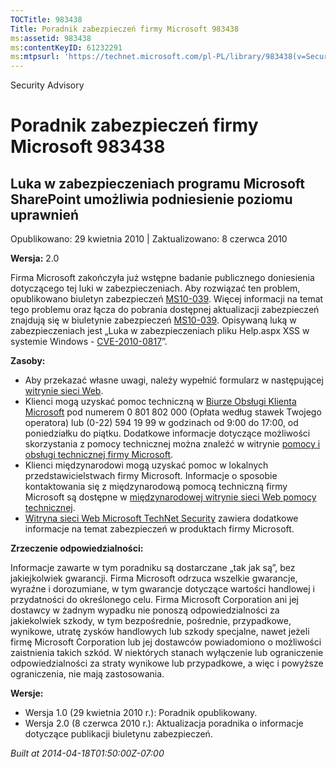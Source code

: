 ```yaml
---
TOCTitle: 983438
Title: Poradnik zabezpieczeń firmy Microsoft 983438
ms:assetid: 983438
ms:contentKeyID: 61232291
ms:mtpsurl: 'https://technet.microsoft.com/pl-PL/library/983438(v=Security.10)'
---
```


Security Advisory

Poradnik zabezpieczeń firmy Microsoft 983438
============================================

Luka w zabezpieczeniach programu Microsoft SharePoint umożliwia podniesienie poziomu uprawnień
----------------------------------------------------------------------------------------------

Opublikowano: 29 kwietnia 2010 | Zaktualizowano: 8 czerwca 2010

**Wersja:** 2.0

Firma Microsoft zakończyła już wstępne badanie publicznego doniesienia dotyczącego tej luki w zabezpieczeniach. Aby rozwiązać ten problem, opublikowano biuletyn zabezpieczeń [MS10-039](http://go.microsoft.com/fwlink/?linkid=191905). Więcej informacji na temat tego problemu oraz łącza do pobrania dostępnej aktualizacji zabezpieczeń znajdują się w biuletynie zabezpieczeń [MS10-039](http://go.microsoft.com/fwlink/?linkid=191905). Opisywaną luką w zabezpieczeniach jest „Luka w zabezpieczeniach pliku Help.aspx XSS w systemie Windows - [CVE-2010-0817](http://www.cve.mitre.org/cgi-bin/cvename.cgi?name=cve-2010-0817)”.

**Zasoby:**

-   Aby przekazać własne uwagi, należy wypełnić formularz w następującej [witrynie sieci Web](https://support.microsoft.com/common/survey.aspx?scid=sw;en;1257&amp;showpage=1&amp;ws=technet&amp;sd=tech).
-   Klienci mogą uzyskać pomoc techniczną w [Biurze Obsługi Klienta Microsoft](http://go.microsoft.com/fwlink/?linkid=21131) pod numerem 0 801 802 000 (Opłata według stawek Twojego operatora) lub (0-22) 594 19 99 w godzinach od 9:00 do 17:00, od poniedziałku do piątku. Dodatkowe informacje dotyczące możliwości skorzystania z pomocy technicznej można znaleźć w witrynie [pomocy i obsługi technicznej firmy Microsoft](http://support.microsoft.com/).
-   Klienci międzynarodowi mogą uzyskać pomoc w lokalnych przedstawicielstwach firmy Microsoft. Informacje o sposobie kontaktowania się z międzynarodową pomocą techniczną firmy Microsoft są dostępne w [międzynarodowej witrynie sieci Web pomocy technicznej](http://go.microsoft.com/fwlink/?linkid=21155).
-   [Witryna sieci Web Microsoft TechNet Security](http://go.microsoft.com/fwlink/?linkid=21132) zawiera dodatkowe informacje na temat zabezpieczeń w produktach firmy Microsoft.

**Zrzeczenie odpowiedzialności:**

Informacje zawarte w tym poradniku są dostarczane „tak jak są”, bez jakiejkolwiek gwarancji. Firma Microsoft odrzuca wszelkie gwarancje, wyraźne i dorozumiane, w tym gwarancje dotyczące wartości handlowej i przydatności do określonego celu. Firma Microsoft Corporation ani jej dostawcy w żadnym wypadku nie ponoszą odpowiedzialności za jakiekolwiek szkody, w tym bezpośrednie, pośrednie, przypadkowe, wynikowe, utratę zysków handlowych lub szkody specjalne, nawet jeżeli firmę Microsoft Corporation lub jej dostawców powiadomiono o możliwości zaistnienia takich szkód. W niektórych stanach wyłączenie lub ograniczenie odpowiedzialności za straty wynikowe lub przypadkowe, a więc i powyższe ograniczenia, nie mają zastosowania.

**Wersje:**

-   Wersja 1.0 (29 kwietnia 2010 r.): Poradnik opublikowany.
-   Wersja 2.0 (8 czerwca 2010 r.): Aktualizacja poradnika o informacje dotyczące publikacji biuletynu zabezpieczeń.

*Built at 2014-04-18T01:50:00Z-07:00*
